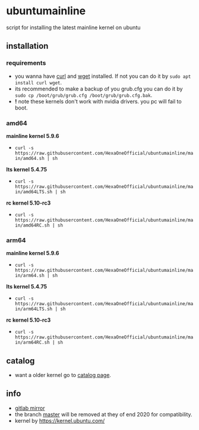 # ubuntumainline
script for installing the latest mainline kernel on ubuntu 

## installation

### requirements

- you wanna have [curl](https://curl.haxx.se/) and [wget](https://www.gnu.org/software/wget/) installed. If not you can do it by `sudo apt install curl wget`.
- its recommended to make a backup of you grub.cfg you can do it by `sudo cp /boot/grub/grub.cfg /boot/grub/grub.cfg.bak`.
- **!** note these kernels don't work with nvidia drivers. you pc will fail to boot.

### amd64

**mainline kernel 5.9.6**

- `curl -s https://raw.githubusercontent.com/HexaOneOfficial/ubuntumainline/main/amd64.sh | sh`

**lts kernel 5.4.75**

- `curl -s https://raw.githubusercontent.com/HexaOneOfficial/ubuntumainline/main/amd64LTS.sh | sh`

**rc kernel 5.10-rc3**

- `curl -s https://raw.githubusercontent.com/HexaOneOfficial/ubuntumainline/main/amd64RC.sh | sh`

### arm64

**mainline kernel 5.9.6**

- `curl -s https://raw.githubusercontent.com/HexaOneOfficial/ubuntumainline/main/arm64.sh | sh`

**lts kernel 5.4.75**

- `curl -s https://raw.githubusercontent.com/HexaOneOfficial/ubuntumainline/main/arm64LTS.sh | sh`

**rc kernel 5.10-rc3**

- `curl -s https://raw.githubusercontent.com/HexaOneOfficial/ubuntumainline/main/arm64RC.sh | sh`

## catalog

- want a older kernel go to [catalog page](../catalog/README.md).

## info

- [gitlab mirror](https://gitlab.com/HexaOneOfficial/ubuntumainline)
- the branch [master](https://github.com/HexaOneOfficial/ubuntumainline/tree/master) will be removed at they of end 2020 for compatibility.
- kernel by https://kernel.ubuntu.com/
